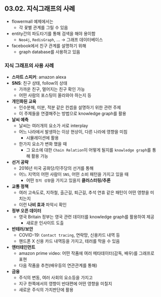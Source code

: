 ## 03.02. 지식그래프의 사례
- flowermall 예제에서는
  - 각 꽃별 관계를 그릴 수 있음
- entity간의 파도타기를 통해 검색을 해야 용이함
  - `Neo4j`, `RedisGraph`, ... -> 그래프 데이터베이스
- facebook에서 친구 관계를 설명하기 위해
  - graph database를 사용하고 있음

### 지식 그래프의 사용 사례
- **스마트 스피커**: amazon alexa
- **SNS**: 친구 상태, follow의 상태
  - 가까운 친구, 멀어지는 친구 확인 가능
  - 어떤 사람의 포스팅이 올라와야 하는지 등
- **개인화된 교육**
  - 인수분해, 미분, 적분 같은 컨셉을 설명하기 위한 관련 주제
  - 이 주제들을 연결해주는 방법으로 knowledge graph를 활용
- **날씨 예측**
  - 날씨는 여러개의 요소가 서로 interplay
  - 어느 나라에서 발생하는 이상 현상이, 다른 나라에 영향을 미침
    - 시뮬레이션에 활용
  - 한가지 요소가 변화 했을 때
    - 그 요소에 대한 `Chain Relation`이 어떻게 될지를 `knowledge graph`를 통해 활용 가능
- **선거 공략**
  - 2016년 미국 공화당/민주당의 선거를 통해
  - 어느 지역의 어떤 사람이 `SNS`, 어떤 소비 패턴을 가지고 있을 때
    - 어떤 `정치 성향`을 가지고 있을지 **클러스터링/추론**
- **교통 정책**
  - 여러 고속도로, 지하철, 출근길, 퇴근길, 추석 연휴 같은 패턴이 어떤 영향을 미치는지
  - 이런 **나비 효과** 파악시 확인
- **정부 오픈 데이터**
  - 영국 Britain 정부는 영국 관련 데이터를 knowledge graph를 활용하여 제공
    - 새로운 인사이트 도출
- **반테러/보안**
  - COVID-19: `Contact tracing`, 연락망, 신용카드 내역 등
  - 핸드폰 X 신용 카드 내역등을 가지고, 테러를 막을 수 있음
- **엔터테인먼트**
  - amazon prime video: 어떤 작품에 여러 메타데이터(감독, 배우)를 그래프로 표현
  - 다음 작품을 추천(배우등의 연관관계를 통해)
- **금융**
  - 주식의 변동, 여러 사회의 요소등을 가지고
  - 지구 한쪽에서의 영향이 반대편에 어떤 영향을 미칠지
  - 새로운 주식의 가치판단에 활용